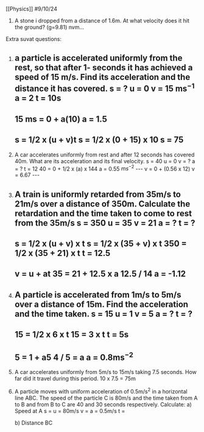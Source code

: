 [[Physics]]
#9/10/24

 1. A stone i dropped from a distance of 1.6m. At what velocity does it hit the ground? (g=9.81)
 nvm...

Extra suvat questions:
1. a particle is accelerated uniformly from the rest, so that after 1- seconds it has achieved a speed of 15 m/s. Find its acceleration and the distance it has covered.
	s = ?
	u = 0
	v = 15 ms$^{-1}$
	a = 2
	t = 10s
	 ---
	 15 ms = 0 + a(10)
	 a = 1.5
	 ---
	 s = 1/2 x (u + v)t
	 s = 1/2 x (0 + 15) x 10
	 s = 75
	 ---
2.    A car accelerates uniformly from rest and after 12 seconds has covered 40m. What are its acceleration and its final velocity.
	 s = 40
	 u = 0
	 v = ?
	 a = ?
	 t = 12
	 40 = 0 + 1/2 x (a) x 144
	 a = 0.55 $ms^{-2}$ 
	 ---
	 v = 0 + (0.56 x 12)
	 v = 6.67
	 ---
3) A train is uniformly retarded from 35m/s to 21m/s over a distance of 350m. Calculate the retardation and the time taken to come to rest from the 35m/s
	 s = 350
	 u = 35
	 v = 21
	 a = ?
	 t = ?
	 ---
	 s = 1/2 x (u + v) x t
	 s = 1/2 x (35 + v) x t
	 350 = 1/2 x (35 + 21) x t
	 t = 12.5
	 ---
	v = u + at
	35 = 21 + 12.5 x a
	12.5 / 14
	a = -1.12
	---
4) A particle is accelerated from 1m/s to 5m/s over a distance of 15m. Find the acceleration and the time taken.
	s = 15
	u = 1
	v = 5
	a = ?
	t = ?
	---
	15 = 1/2 x 6 x t
	15 = 3 x t
	t = 5s
	---
	5 = 1 + a5
	4 / 5 = a
	a = 0.8ms$^{-2}$ 
	---
5) A car accelerates uniformly from 5m/s to 15m/s taking 7.5 seconds. How far did it travel during this period.
	10 x 7.5 = 75m
6) A particle moves with uniform acceleration of 0.5m/s$^2$ in a horizontal line ABC. The speed of the particle C is 80m/s and the time taken from A to B and from B to C are 40 and 30 seconds respectively. Calculate:
	a) Speed at A
	s = 
	u = 80m/s
	v = 
	a = 0.5m/s
	t = 
	
	b) Distance BC